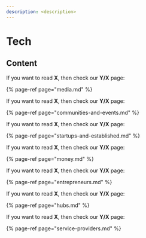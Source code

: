 ```yaml
---
description: <description>
---
```


# Tech

## Content

If you want to read **X**, then check our **Y/X** page:

{% page-ref page="media.md" %}

If you want to read **X**, then check our **Y/X** page:

{% page-ref page="communities-and-events.md" %}

If you want to read **X**, then check our **Y/X** page:

{% page-ref page="startups-and-established.md" %}

If you want to read **X**, then check our **Y/X** page:

{% page-ref page="money.md" %}

If you want to read **X**, then check our **Y/X** page:

{% page-ref page="entrepreneurs.md" %}

If you want to read **X**, then check our **Y/X** page:

{% page-ref page="hubs.md" %}

If you want to read **X**, then check our **Y/X** page:

{% page-ref page="service-providers.md" %}

